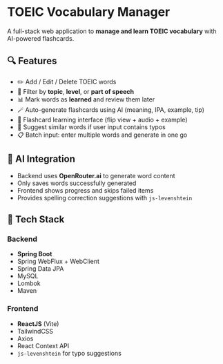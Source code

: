 # TOEIC Vocabulary Manager

A full-stack web application to **manage and learn TOEIC vocabulary** with AI-powered flashcards.

## 🔍 Features

- ✏️ Add / Edit / Delete TOEIC words
- 🎯 Filter by **topic**, **level**, or **part of speech**
- 📊 Mark words as **learned** and review them later
- 🪄 Auto-generate flashcards using AI (meaning, IPA, example, tip)
- 🔁 Flashcard learning interface (flip view + audio + example)
- 🤖 Suggest similar words if user input contains typos
- 📋 Batch input: enter multiple words and generate in one go

## 🧠 AI Integration

- Backend uses **OpenRouter.ai** to generate word content
- Only saves words successfully generated
- Frontend shows progress and skips failed items
- Provides spelling correction suggestions with `js-levenshtein`

## 🧰 Tech Stack

### Backend
- **Spring Boot**
- Spring WebFlux + WebClient
- Spring Data JPA
- MySQL
- Lombok
- Maven

### Frontend
- **ReactJS** (Vite)
- TailwindCSS
- Axios
- React Context API
- `js-levenshtein` for typo suggestions
